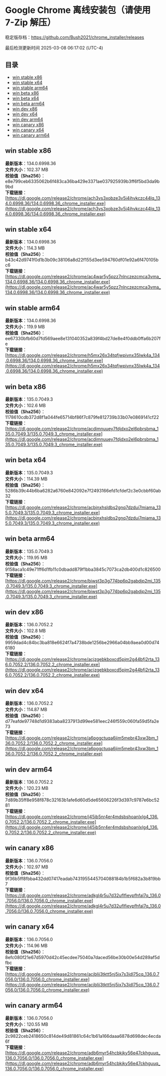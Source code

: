 # Google Chrome 离线安装包（请使用 7-Zip 解压）
稳定版存档：<https://github.com/Bush2021/chrome_installer/releases>

最后检测更新时间
2025-03-08 06:17:02 (UTC-4)

## 目录
* [win stable x86](https://github.com/Bush2021/chrome_installer?tab=readme-ov-file#win-stable-x86)
* [win stable x64](https://github.com/Bush2021/chrome_installer?tab=readme-ov-file#win-stable-x64)
* [win stable arm64](https://github.com/Bush2021/chrome_installer?tab=readme-ov-file#win-stable-arm64)
* [win beta x86](https://github.com/Bush2021/chrome_installer?tab=readme-ov-file#win-beta-x86)
* [win beta x64](https://github.com/Bush2021/chrome_installer?tab=readme-ov-file#win-beta-x64)
* [win beta arm64](https://github.com/Bush2021/chrome_installer?tab=readme-ov-file#win-beta-arm64)
* [win dev x86](https://github.com/Bush2021/chrome_installer?tab=readme-ov-file#win-dev-x86)
* [win dev x64](https://github.com/Bush2021/chrome_installer?tab=readme-ov-file#win-dev-x64)
* [win dev arm64](https://github.com/Bush2021/chrome_installer?tab=readme-ov-file#win-dev-arm64)
* [win canary x86](https://github.com/Bush2021/chrome_installer?tab=readme-ov-file#win-canary-x86)
* [win canary x64](https://github.com/Bush2021/chrome_installer?tab=readme-ov-file#win-canary-x64)
* [win canary arm64](https://github.com/Bush2021/chrome_installer?tab=readme-ov-file#win-canary-arm64)

## win stable x86
**最新版本**：134.0.6998.36  
**文件大小**：102.37 MB  
**校验值（Sha256）**：e8e799ceb6335062b6f483ca36ba429e3371ae037925939b3ff6f5bd3da9b9bd  
**下载链接**：[https://dl.google.com/release2/chrome/ach3vs3xobze3v5i4ihvkczc44lq_134.0.6998.36/134.0.6998.36_chrome_installer.exe](https://dl.google.com/release2/chrome/ach3vs3xobze3v5i4ihvkczc44lq_134.0.6998.36/134.0.6998.36_chrome_installer.exe)  

## win stable x64
**最新版本**：134.0.6998.36  
**文件大小**：114.3 MB  
**校验值（Sha256）**：b43c42d9741f0d1b3b09c38106a8d22f155d3ee594760df01e92a6f470105bc6  
**下载链接**：[https://dl.google.com/release2/chrome/ac4war5y5pzz7nlnczezcmca3vma_134.0.6998.36/134.0.6998.36_chrome_installer.exe](https://dl.google.com/release2/chrome/ac4war5y5pzz7nlnczezcmca3vma_134.0.6998.36/134.0.6998.36_chrome_installer.exe)  

## win stable arm64
**最新版本**：134.0.6998.36  
**文件大小**：119.9 MB  
**校验值（Sha256）**：ee67330bfb60d7fd569aee8e131040352a839f4bd27de8e4f0ddb0ffa6b207fe  
**下载链接**：[https://dl.google.com/release2/chrome/h5mx26x34tqfjwpivnx35lwk4a_134.0.6998.36/134.0.6998.36_chrome_installer.exe](https://dl.google.com/release2/chrome/h5mx26x34tqfjwpivnx35lwk4a_134.0.6998.36/134.0.6998.36_chrome_installer.exe)  

## win beta x86
**最新版本**：135.0.7049.3  
**文件大小**：102.6 MB  
**校验值（Sha256）**：1178610cdb372d8f1a044fe65714bf86f7c879fe812739b33b07e0869141cf22  
**下载链接**：[https://dl.google.com/release2/chrome/acdimnuuey7fdjdxo2el6pbrsbma_135.0.7049.3/135.0.7049.3_chrome_installer.exe](https://dl.google.com/release2/chrome/acdimnuuey7fdjdxo2el6pbrsbma_135.0.7049.3/135.0.7049.3_chrome_installer.exe)  

## win beta x64
**最新版本**：135.0.7049.3  
**文件大小**：114.39 MB  
**校验值（Sha256）**：5286b39c44b6ba6282a6760e842092e7f2493166efd1cfdef2c3e0cbbf60ab32  
**下载链接**：[https://dl.google.com/release2/chrome/acbjnxhsldbs2gnq7dzdui7miama_135.0.7049.3/135.0.7049.3_chrome_installer.exe](https://dl.google.com/release2/chrome/acbjnxhsldbs2gnq7dzdui7miama_135.0.7049.3/135.0.7049.3_chrome_installer.exe)  

## win beta arm64
**最新版本**：135.0.7049.3  
**文件大小**：119.95 MB  
**校验值（Sha256）**：9158aca1c49e71ff6d1fb11c0dbadd879f1bba3845c7073ca2db400d1c826500  
**下载链接**：[https://dl.google.com/release2/chrome/biwst3p3g774bp6p2gabdjp2mi_135.0.7049.3/135.0.7049.3_chrome_installer.exe](https://dl.google.com/release2/chrome/biwst3p3g774bp6p2gabdjp2mi_135.0.7049.3/135.0.7049.3_chrome_installer.exe)  

## win dev x86
**最新版本**：136.0.7052.2  
**文件大小**：102.8 MB  
**校验值（Sha256）**：9959dad4c84bc3ba818e6624f7a4738bde1256be2966a04bb9aea0d00d746180  
**下载链接**：[https://dl.google.com/release2/chrome/acjzgebkboxcd5pjm2g44bfj2rta_136.0.7052.2/136.0.7052.2_chrome_installer.exe](https://dl.google.com/release2/chrome/acjzgebkboxcd5pjm2g44bfj2rta_136.0.7052.2/136.0.7052.2_chrome_installer.exe)  

## win dev x64
**最新版本**：136.0.7052.2  
**文件大小**：114.87 MB  
**校验值（Sha256）**：d77eafde97748d1d9383aba8237913d99ee581eec246f559c060fa59d5fa2e73  
**下载链接**：[https://dl.google.com/release2/chrome/a6pggctuqa6jim5mebr43xw3bm_136.0.7052.2/136.0.7052.2_chrome_installer.exe](https://dl.google.com/release2/chrome/a6pggctuqa6jim5mebr43xw3bm_136.0.7052.2/136.0.7052.2_chrome_installer.exe)  

## win dev arm64
**最新版本**：136.0.7052.2  
**文件大小**：120.23 MB  
**校验值（Sha256）**：7d89b35ff8e958f878c32163b1afe6d60d5de65606226f3d397c9787e6bc5281  
**下载链接**：[https://dl.google.com/release2/chrome/j45ib5nr4er4mdsbshoanlxlg4_136.0.7052.2/136.0.7052.2_chrome_installer.exe](https://dl.google.com/release2/chrome/j45ib5nr4er4mdsbshoanlxlg4_136.0.7052.2/136.0.7052.2_chrome_installer.exe)  

## win canary x86
**最新版本**：136.0.7056.0  
**文件大小**：102.97 MB  
**校验值（Sha256）**：9f36b5ff8fbba432dd07417eadab7431955445704088184b1b5f682a3b819bb7  
**下载链接**：[https://dl.google.com/release2/chrome/adkgl4r5u7d32uflfievpfhfal7q_136.0.7056.0/136.0.7056.0_chrome_installer.exe](https://dl.google.com/release2/chrome/adkgl4r5u7d32uflfievpfhfal7q_136.0.7056.0/136.0.7056.0_chrome_installer.exe)  

## win canary x64
**最新版本**：136.0.7056.0  
**文件大小**：114.96 MB  
**校验值（Sha256）**：8efc080f21e67d5970d42c45ecdee75040a7daced56be30b00e54d289af5dfbc  
**下载链接**：[https://dl.google.com/release2/chrome/acjblij3tktt5nj5ix7s3jdl75cq_136.0.7056.0/136.0.7056.0_chrome_installer.exe](https://dl.google.com/release2/chrome/acjblij3tktt5nj5ix7s3jdl75cq_136.0.7056.0/136.0.7056.0_chrome_installer.exe)  

## win canary arm64
**最新版本**：136.0.7056.0  
**文件大小**：120.55 MB  
**校验值（Sha256）**：2c9822ceb2418650c814de49d81861c64c1b61a166daaa6878d698dec4ecda6f  
**下载链接**：[https://dl.google.com/release2/chrome/adb6myr54hcbkjky56e47ckhguuq_136.0.7056.0/136.0.7056.0_chrome_installer.exe](https://dl.google.com/release2/chrome/adb6myr54hcbkjky56e47ckhguuq_136.0.7056.0/136.0.7056.0_chrome_installer.exe)  

